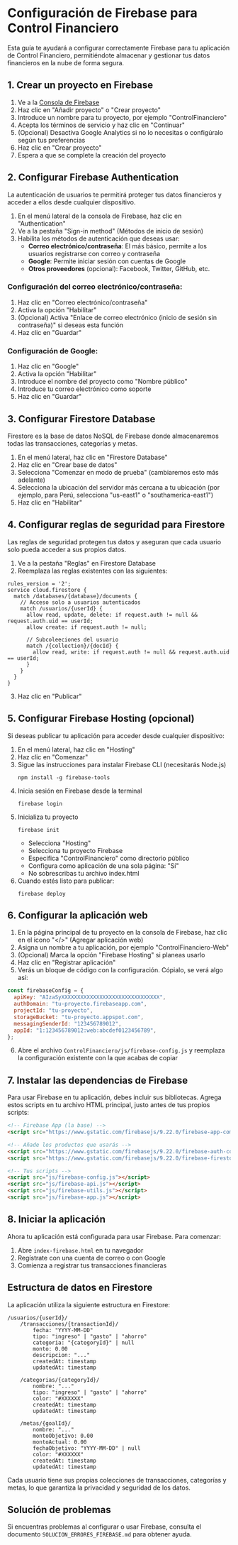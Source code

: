 # Configuración de Firebase para Control Financiero

Esta guía te ayudará a configurar correctamente Firebase para tu aplicación de Control Financiero, permitiéndote almacenar y gestionar tus datos financieros en la nube de forma segura.

## 1. Crear un proyecto en Firebase

1. Ve a la [Consola de Firebase](https://console.firebase.google.com/)
2. Haz clic en "Añadir proyecto" o "Crear proyecto"
3. Introduce un nombre para tu proyecto, por ejemplo "ControlFinanciero"
4. Acepta los términos de servicio y haz clic en "Continuar"
5. (Opcional) Desactiva Google Analytics si no lo necesitas o configúralo según tus preferencias
6. Haz clic en "Crear proyecto"
7. Espera a que se complete la creación del proyecto

## 2. Configurar Firebase Authentication

La autenticación de usuarios te permitirá proteger tus datos financieros y acceder a ellos desde cualquier dispositivo.

1. En el menú lateral de la consola de Firebase, haz clic en "Authentication"
2. Ve a la pestaña "Sign-in method" (Métodos de inicio de sesión)
3. Habilita los métodos de autenticación que deseas usar:
   - **Correo electrónico/contraseña**: El más básico, permite a los usuarios registrarse con correo y contraseña
   - **Google**: Permite iniciar sesión con cuentas de Google
   - **Otros proveedores** (opcional): Facebook, Twitter, GitHub, etc.

### Configuración del correo electrónico/contraseña:

1. Haz clic en "Correo electrónico/contraseña"
2. Activa la opción "Habilitar"
3. (Opcional) Activa "Enlace de correo electrónico (inicio de sesión sin contraseña)" si deseas esta función
4. Haz clic en "Guardar"

### Configuración de Google:

1. Haz clic en "Google"
2. Activa la opción "Habilitar"
3. Introduce el nombre del proyecto como "Nombre público"
4. Introduce tu correo electrónico como soporte
5. Haz clic en "Guardar"

## 3. Configurar Firestore Database

Firestore es la base de datos NoSQL de Firebase donde almacenaremos todas las transacciones, categorías y metas.

1. En el menú lateral, haz clic en "Firestore Database"
2. Haz clic en "Crear base de datos"
3. Selecciona "Comenzar en modo de prueba" (cambiaremos esto más adelante)
4. Selecciona la ubicación del servidor más cercana a tu ubicación (por ejemplo, para Perú, selecciona "us-east1" o "southamerica-east1")
5. Haz clic en "Habilitar"

## 4. Configurar reglas de seguridad para Firestore

Las reglas de seguridad protegen tus datos y aseguran que cada usuario solo pueda acceder a sus propios datos.

1. Ve a la pestaña "Reglas" en Firestore Database
2. Reemplaza las reglas existentes con las siguientes:

```
rules_version = '2';
service cloud.firestore {
  match /databases/{database}/documents {
    // Acceso solo a usuarios autenticados
    match /usuarios/{userId} {
      allow read, update, delete: if request.auth != null && request.auth.uid == userId;
      allow create: if request.auth != null;

      // Subcoleeciones del usuario
      match /{collection}/{docId} {
        allow read, write: if request.auth != null && request.auth.uid == userId;
      }
    }
  }
}
```

3. Haz clic en "Publicar"

## 5. Configurar Firebase Hosting (opcional)

Si deseas publicar tu aplicación para acceder desde cualquier dispositivo:

1. En el menú lateral, haz clic en "Hosting"
2. Haz clic en "Comenzar"
3. Sigue las instrucciones para instalar Firebase CLI (necesitarás Node.js)
   ```
   npm install -g firebase-tools
   ```
4. Inicia sesión en Firebase desde la terminal
   ```
   firebase login
   ```
5. Inicializa tu proyecto
   ```
   firebase init
   ```
   - Selecciona "Hosting"
   - Selecciona tu proyecto Firebase
   - Especifica "ControlFinanciero" como directorio público
   - Configura como aplicación de una sola página: "Sí"
   - No sobrescribas tu archivo index.html
6. Cuando estés listo para publicar:
   ```
   firebase deploy
   ```

## 6. Configurar la aplicación web

1. En la página principal de tu proyecto en la consola de Firebase, haz clic en el icono "</>" (Agregar aplicación web)
2. Asigna un nombre a tu aplicación, por ejemplo "ControlFinanciero-Web"
3. (Opcional) Marca la opción "Firebase Hosting" si planeas usarlo
4. Haz clic en "Registrar aplicación"
5. Verás un bloque de código con la configuración. Cópialo, se verá algo así:

```javascript
const firebaseConfig = {
  apiKey: "AIzaSyXXXXXXXXXXXXXXXXXXXXXXXXXXXXXXX",
  authDomain: "tu-proyecto.firebaseapp.com",
  projectId: "tu-proyecto",
  storageBucket: "tu-proyecto.appspot.com",
  messagingSenderId: "123456789012",
  appId: "1:123456789012:web:abcdef0123456789",
};
```

6. Abre el archivo `ControlFinanciero/js/firebase-config.js` y reemplaza la configuración existente con la que acabas de copiar

## 7. Instalar las dependencias de Firebase

Para usar Firebase en tu aplicación, debes incluir sus bibliotecas. Agrega estos scripts en tu archivo HTML principal, justo antes de tus propios scripts:

```html
<!-- Firebase App (la base) -->
<script src="https://www.gstatic.com/firebasejs/9.22.0/firebase-app-compat.js"></script>

<!-- Añade los productos que usarás -->
<script src="https://www.gstatic.com/firebasejs/9.22.0/firebase-auth-compat.js"></script>
<script src="https://www.gstatic.com/firebasejs/9.22.0/firebase-firestore-compat.js"></script>

<!-- Tus scripts -->
<script src="js/firebase-config.js"></script>
<script src="js/firebase-api.js"></script>
<script src="js/firebase-utils.js"></script>
<script src="js/firebase-app.js"></script>
```

## 8. Iniciar la aplicación

Ahora tu aplicación está configurada para usar Firebase. Para comenzar:

1. Abre `index-firebase.html` en tu navegador
2. Regístrate con una cuenta de correo o con Google
3. Comienza a registrar tus transacciones financieras

## Estructura de datos en Firestore

La aplicación utiliza la siguiente estructura en Firestore:

```
/usuarios/{userId}/
    /transacciones/{transactionId}/
        fecha: "YYYY-MM-DD"
        tipo: "ingreso" | "gasto" | "ahorro"
        categoria: "{categoryId}" | null
        monto: 0.00
        descripcion: "..."
        createdAt: timestamp
        updatedAt: timestamp

    /categorias/{categoryId}/
        nombre: "..."
        tipo: "ingreso" | "gasto" | "ahorro"
        color: "#XXXXXX"
        createdAt: timestamp
        updatedAt: timestamp

    /metas/{goalId}/
        nombre: "..."
        montoObjetivo: 0.00
        montoActual: 0.00
        fechaObjetivo: "YYYY-MM-DD" | null
        color: "#XXXXXX"
        createdAt: timestamp
        updatedAt: timestamp
```

Cada usuario tiene sus propias colecciones de transacciones, categorías y metas, lo que garantiza la privacidad y seguridad de los datos.

## Solución de problemas

Si encuentras problemas al configurar o usar Firebase, consulta el documento `SOLUCION_ERRORES_FIREBASE.md` para obtener ayuda.
